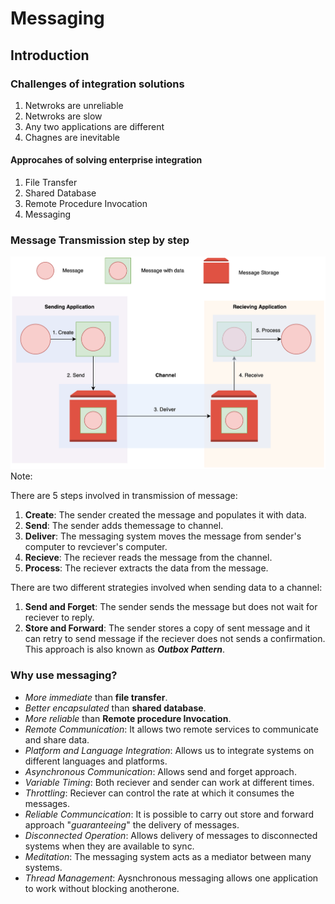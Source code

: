 # Messaging


## Introduction


### Challenges of integration solutions

1. Netwroks are unreliable
2. Netwroks are slow
3. Any two applications are different
4. Chagnes are inevitable


#### Approcahes of solving enterprise integration

1. File Transfer
2. Shared Database
3. Remote Procedure Invocation
4. Messaging


### Message Transmission step by step
![Message Transmission step by step](./images/messaging.png)
Note:

There are 5 steps involved in transmission of message:

1. __Create__: The sender created the message and populates it with data.
2. __Send__: The sender adds themessage to channel.
3. __Deliver__: The messaging system moves the message from sender's computer to revciever's computer.
4. __Recieve__: The reciever reads the message from the channel.
5. __Process__: The reciever extracts the data from the message.

There are two different strategies involved when sending data to a channel:

1. __Send and Forget__: The sender sends the message but does not wait for reciever to reply.
2. __Store and Forward__: The sender stores a copy of sent message and it can retry to send message if the reciever does not sends a confirmation. This approach is also known as ___Outbox Pattern___.



### Why use messaging?

- _More immediate_ than __file transfer__.
- _Better encapsulated_ than __shared database__.
- _More reliable_ than __Remote procedure Invocation__.
- _Remote Communication_: It allows two remote services to communicate and share data.
- _Platform and Language Integration_: Allows us to integrate systems on different languages and platforms.
- _Asynchronous Communication_: Allows send and forget approach.
- _Variable Timing_: Both reciever and sender can work at different times.
- _Throttling_: Reciever can control the rate at which it consumes the messages.
- _Reliable Communcication_: It is possible to carry out store and forward approach "_guaranteeing_" the delivery of messages.
- _Disconnected Operation_: Allows delivery of messages to disconnected systems when they are available to sync.
- _Meditation_: The messaging system acts as a mediator between many systems.
- _Thread Management_: Aysnchronous messaging allows one application to work without blocking anotherone.

